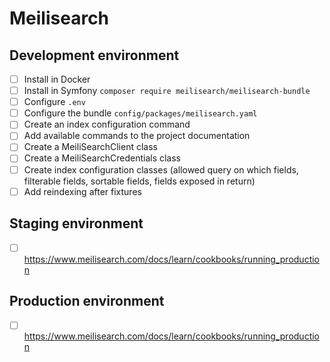 # Meilisearch

## Development environment
- [ ] Install in Docker
- [ ] Install in Symfony `composer require meilisearch/meilisearch-bundle`
- [ ] Configure `.env`
- [ ] Configure the bundle `config/packages/meilisearch.yaml`
- [ ] Create an index configuration command
- [ ] Add available commands to the project documentation
- [ ] Create a MeiliSearchClient class
- [ ] Create a MeiliSearchCredentials class
- [ ] Create index configuration classes (allowed query on which fields, filterable fields, sortable fields, fields exposed in return)
- [ ] Add reindexing after fixtures

## Staging environment
- [ ] https://www.meilisearch.com/docs/learn/cookbooks/running_production

## Production environment
- [ ] https://www.meilisearch.com/docs/learn/cookbooks/running_production
